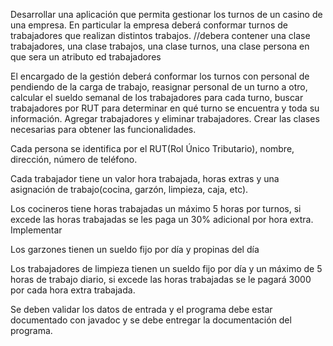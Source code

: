 Desarrollar una aplicación que permita gestionar los turnos de un casino de una
empresa. En particular la empresa deberá conformar turnos de trabajadores que
realizan distintos trabajos. //debera contener una clase trabajadores, una clase trabajos, una clase turnos, una clase persona en que sera un atributo ed trabajadores

El encargado de la gestión deberá conformar los turnos con
personal de pendiendo de la carga de trabajo, reasignar personal de un turno a otro,
calcular el sueldo semanal de los trabajadores para cada turno, buscar trabajadores por
RUT para determinar en qué turno se encuentra y toda su información. Agregar
trabajadores y eliminar trabajadores. Crear las clases necesarias para obtener las funcionalidades.

Cada persona se identifica por el RUT(Rol Único Tributario), nombre, dirección, número de teléfono.

Cada trabajador tiene un valor hora trabajada, horas extras y una asignación de trabajo(cocina, garzón, limpieza, caja, etc). 


Los cocineros tiene horas trabajadas un máximo 5 horas por turnos, si excede las horas
trabajadas se les paga un 30% adicional por hora extra. Implementar

Los garzones tienen un sueldo fijo por día y propinas del día

Los trabajadores de limpieza tienen un sueldo fijo por día y un máximo de 5 horas de
trabajo diario, si excede las horas trabajadas se le pagará 3000 por cada hora extra
trabajada.

Se deben validar los datos de entrada y el programa debe estar documentado con
javadoc y se debe entregar la documentación del programa.